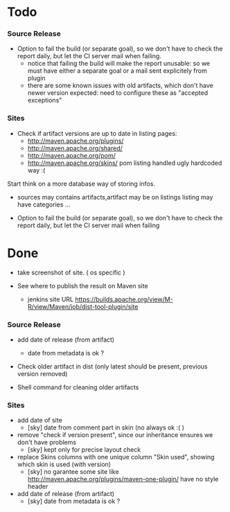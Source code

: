 Todo
====

### Source Release

* Option to fail the build (or separate goal), so we don't have to check the report daily, but let the CI server mail when failing.
    * notice that failing the build will make the report unusable: so we must have either a separate goal or a mail sent explicitely from plugin
    * there are some known issues with old artifacts, which don't have newer version expected: need to configure these as "accepted exceptions"


### Sites

* Check if artifact versions are up to date in listing pages:
    * http://maven.apache.org/plugins/
    * http://maven.apache.org/shared/
    * http://maven.apache.org/pom/
    * http://maven.apache.org/skins/
pom listing handled ugly hardcoded way :(

Start think on a more database way of storing infos.
 * sources may contains artifacts,artifact may be on listings listing may have categories ...

* Option to fail the build (or separate goal), so we don't have to check the report daily, but let the CI server mail when failing

# Done

* take screenshot of site. ( os specific )

* See where to publish the result on Maven site
    * jenkins site URL https://builds.apache.org/view/M-R/view/Maven/job/dist-tool-plugin/site

### Source Release
* add date of release (from artifact)
  * date from metadata is ok ?

* Check older artifact in dist (only latest should be present, previous version removed)

* Shell command for cleaning older artifacts

### Sites

* add date of site
    * [sky] date from comment part in skin (no always ok :( )
* remove "check if version present", since our inheritance ensures we don't have problems
    * [sky] kept only for precise layout check
* replace Skins columns with one unique column "Skin used", showing which skin is used (with version)
    * [sky] no garantee some site like http://maven.apache.org/plugins/maven-one-plugin/ have no style header 
* add date of release (from artifact)
    * [sky] date from metadata is ok ?
